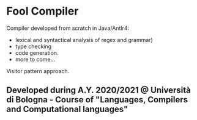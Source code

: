 # Fool Compiler
Compiler developed from scratch in Java/Antlr4: 
  - lexical and syntactical analysis of regex and grammar) 
  - type checking
  - code generation. 
  - more to come...
  
  Visitor pattern approach. 

## Developed during A.Y. 2020/2021 @ Università di Bologna - Course of "Languages, Compilers and Computational languages" ##
